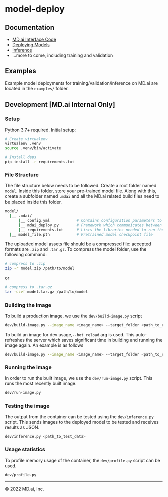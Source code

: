 # model-deploy

## Documentation

- [MD.ai Interface Code](https://docs.md.ai/models/interface-code/)
- [Deploying Models](https://docs.md.ai/models/deploy-models/)
- [Inference](https://docs.md.ai/models/inference/)
- ...more to come, including training and validation

## Examples

Example model deployments for training/validation/inference on MD.ai are located in the `examples/` folder.

## Development [MD.ai Internal Only]

### Setup

Python 3.7+ required. Initial setup:

```sh
# Create virtualenv
virtualenv .venv
source .venv/bin/activate

# Install deps
pip install -r requirements.txt
```

### File Structure

The file structure below needs to be followed. Create a root folder named `model`. Inside this folder, store your pre-trained model file. Along with this, create a subfolder named `.mdai` and all the MD.ai related build files need to be placed inside this folder.

```sh
model/
  |__ .mdai/
      |__ config.yml            # Contains configuration parameters to be used during build
      |__ mdai_deploy.py        # Framework which communicates between server and model
      |__ requirements.txt      # Lists the libraries needed to run the model
  |__ model_file.pth            # Pretrained model checkpoint file
```

The uploaded model assets file should be a compressed file: accepted formats are `.zip` and `.tar.gz`. To compress the model folder, use the following command:

```sh
# compress to .zip
zip -r model.zip /path/to/model
```

or

```sh
# compress to .tar.gz
tar -czvf model.tar.gz /path/to/model
```

### Building the image

To build a production image, we use the `dev/build-image.py` script

```sh
dev/build-image.py --image_name <image_name> --target_folder <path_to_root_folder>
```

To build an image for dev usage,`--hot_reload` arg is used. This auto-refreshes the server which saves significant time in building and running the image again. An example is as follows

```sh
dev/build-image.py --image_name <image_name> --target_folder <path_to_root_folder> --hot-reload
```

### Running the image

In order to run the built image, we use the `dev/run-image.py` script. This runs the most recently built image.

```sh
dev/run-image.py
```

### Testing the image

The output from the container can be tested using the `dev/inference.py` script. This sends images to the deployed model to be tested and receives results as JSON.

```sh
dev/inference.py <path_to_test_data>
```

### Usage statistics

To profile memory usage of the container, the `dev/profile.py` script can be used.

```sh
dev/profile.py
```

---

&copy; 2022 MD.ai, Inc.
